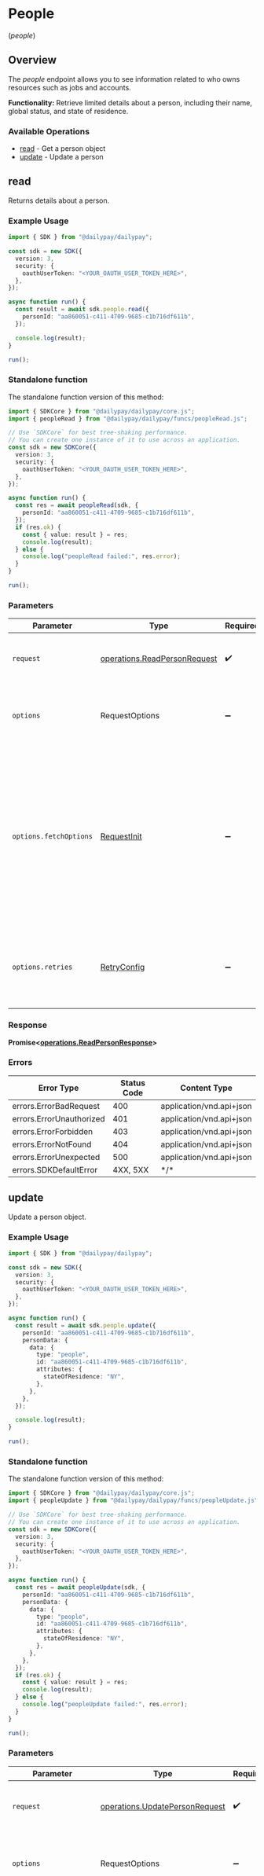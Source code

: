 # People
(*people*)

## Overview

The _people_ endpoint allows you to see information related to who owns 
resources such as jobs and accounts.

**Functionality:** Retrieve limited details about a person, including
their name, global status, and state of residence.


### Available Operations

* [read](#read) - Get a person object
* [update](#update) - Update a person

## read

Returns details about a person.

### Example Usage

<!-- UsageSnippet language="typescript" operationID="readPerson" method="get" path="/rest/people/{person_id}" -->
```typescript
import { SDK } from "@dailypay/dailypay";

const sdk = new SDK({
  version: 3,
  security: {
    oauthUserToken: "<YOUR_OAUTH_USER_TOKEN_HERE>",
  },
});

async function run() {
  const result = await sdk.people.read({
    personId: "aa860051-c411-4709-9685-c1b716df611b",
  });

  console.log(result);
}

run();
```

### Standalone function

The standalone function version of this method:

```typescript
import { SDKCore } from "@dailypay/dailypay/core.js";
import { peopleRead } from "@dailypay/dailypay/funcs/peopleRead.js";

// Use `SDKCore` for best tree-shaking performance.
// You can create one instance of it to use across an application.
const sdk = new SDKCore({
  version: 3,
  security: {
    oauthUserToken: "<YOUR_OAUTH_USER_TOKEN_HERE>",
  },
});

async function run() {
  const res = await peopleRead(sdk, {
    personId: "aa860051-c411-4709-9685-c1b716df611b",
  });
  if (res.ok) {
    const { value: result } = res;
    console.log(result);
  } else {
    console.log("peopleRead failed:", res.error);
  }
}

run();
```

### Parameters

| Parameter                                                                                                                                                                      | Type                                                                                                                                                                           | Required                                                                                                                                                                       | Description                                                                                                                                                                    |
| ------------------------------------------------------------------------------------------------------------------------------------------------------------------------------ | ------------------------------------------------------------------------------------------------------------------------------------------------------------------------------ | ------------------------------------------------------------------------------------------------------------------------------------------------------------------------------ | ------------------------------------------------------------------------------------------------------------------------------------------------------------------------------ |
| `request`                                                                                                                                                                      | [operations.ReadPersonRequest](../../models/operations/readpersonrequest.md)                                                                                                   | :heavy_check_mark:                                                                                                                                                             | The request object to use for the request.                                                                                                                                     |
| `options`                                                                                                                                                                      | RequestOptions                                                                                                                                                                 | :heavy_minus_sign:                                                                                                                                                             | Used to set various options for making HTTP requests.                                                                                                                          |
| `options.fetchOptions`                                                                                                                                                         | [RequestInit](https://developer.mozilla.org/en-US/docs/Web/API/Request/Request#options)                                                                                        | :heavy_minus_sign:                                                                                                                                                             | Options that are passed to the underlying HTTP request. This can be used to inject extra headers for examples. All `Request` options, except `method` and `body`, are allowed. |
| `options.retries`                                                                                                                                                              | [RetryConfig](../../lib/utils/retryconfig.md)                                                                                                                                  | :heavy_minus_sign:                                                                                                                                                             | Enables retrying HTTP requests under certain failure conditions.                                                                                                               |

### Response

**Promise\<[operations.ReadPersonResponse](../../models/operations/readpersonresponse.md)\>**

### Errors

| Error Type               | Status Code              | Content Type             |
| ------------------------ | ------------------------ | ------------------------ |
| errors.ErrorBadRequest   | 400                      | application/vnd.api+json |
| errors.ErrorUnauthorized | 401                      | application/vnd.api+json |
| errors.ErrorForbidden    | 403                      | application/vnd.api+json |
| errors.ErrorNotFound     | 404                      | application/vnd.api+json |
| errors.ErrorUnexpected   | 500                      | application/vnd.api+json |
| errors.SDKDefaultError   | 4XX, 5XX                 | \*/\*                    |

## update

Update a person object.

### Example Usage

<!-- UsageSnippet language="typescript" operationID="updatePerson" method="patch" path="/rest/people/{person_id}" -->
```typescript
import { SDK } from "@dailypay/dailypay";

const sdk = new SDK({
  version: 3,
  security: {
    oauthUserToken: "<YOUR_OAUTH_USER_TOKEN_HERE>",
  },
});

async function run() {
  const result = await sdk.people.update({
    personId: "aa860051-c411-4709-9685-c1b716df611b",
    personData: {
      data: {
        type: "people",
        id: "aa860051-c411-4709-9685-c1b716df611b",
        attributes: {
          stateOfResidence: "NY",
        },
      },
    },
  });

  console.log(result);
}

run();
```

### Standalone function

The standalone function version of this method:

```typescript
import { SDKCore } from "@dailypay/dailypay/core.js";
import { peopleUpdate } from "@dailypay/dailypay/funcs/peopleUpdate.js";

// Use `SDKCore` for best tree-shaking performance.
// You can create one instance of it to use across an application.
const sdk = new SDKCore({
  version: 3,
  security: {
    oauthUserToken: "<YOUR_OAUTH_USER_TOKEN_HERE>",
  },
});

async function run() {
  const res = await peopleUpdate(sdk, {
    personId: "aa860051-c411-4709-9685-c1b716df611b",
    personData: {
      data: {
        type: "people",
        id: "aa860051-c411-4709-9685-c1b716df611b",
        attributes: {
          stateOfResidence: "NY",
        },
      },
    },
  });
  if (res.ok) {
    const { value: result } = res;
    console.log(result);
  } else {
    console.log("peopleUpdate failed:", res.error);
  }
}

run();
```

### Parameters

| Parameter                                                                                                                                                                      | Type                                                                                                                                                                           | Required                                                                                                                                                                       | Description                                                                                                                                                                    |
| ------------------------------------------------------------------------------------------------------------------------------------------------------------------------------ | ------------------------------------------------------------------------------------------------------------------------------------------------------------------------------ | ------------------------------------------------------------------------------------------------------------------------------------------------------------------------------ | ------------------------------------------------------------------------------------------------------------------------------------------------------------------------------ |
| `request`                                                                                                                                                                      | [operations.UpdatePersonRequest](../../models/operations/updatepersonrequest.md)                                                                                               | :heavy_check_mark:                                                                                                                                                             | The request object to use for the request.                                                                                                                                     |
| `options`                                                                                                                                                                      | RequestOptions                                                                                                                                                                 | :heavy_minus_sign:                                                                                                                                                             | Used to set various options for making HTTP requests.                                                                                                                          |
| `options.fetchOptions`                                                                                                                                                         | [RequestInit](https://developer.mozilla.org/en-US/docs/Web/API/Request/Request#options)                                                                                        | :heavy_minus_sign:                                                                                                                                                             | Options that are passed to the underlying HTTP request. This can be used to inject extra headers for examples. All `Request` options, except `method` and `body`, are allowed. |
| `options.retries`                                                                                                                                                              | [RetryConfig](../../lib/utils/retryconfig.md)                                                                                                                                  | :heavy_minus_sign:                                                                                                                                                             | Enables retrying HTTP requests under certain failure conditions.                                                                                                               |

### Response

**Promise\<[operations.UpdatePersonResponse](../../models/operations/updatepersonresponse.md)\>**

### Errors

| Error Type               | Status Code              | Content Type             |
| ------------------------ | ------------------------ | ------------------------ |
| errors.ErrorBadRequest   | 400                      | application/vnd.api+json |
| errors.ErrorUnauthorized | 401                      | application/vnd.api+json |
| errors.ErrorForbidden    | 403                      | application/vnd.api+json |
| errors.ErrorNotFound     | 404                      | application/vnd.api+json |
| errors.ErrorUnexpected   | 500                      | application/vnd.api+json |
| errors.SDKDefaultError   | 4XX, 5XX                 | \*/\*                    |